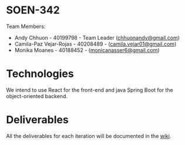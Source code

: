# SOEN-342
Team Members:

* Andy Chhuon - 40199798 - Team Leader (chhuonandy@gmail.com)
* Camila-Paz Vejar-Rojas - 40208489 - (camila.vejar01@gmail.com)
* Monika Moanes - 40188452 - (monicanasser6@gmail.com)

# Technologies
We intend to use React for the front-end and java Spring Boot for the object-oriented backend.

# Deliverables
All the deliverables for each iteration will be documented in the [wiki](https://github.com/AndyChhuon/SOEN-342/wiki).
